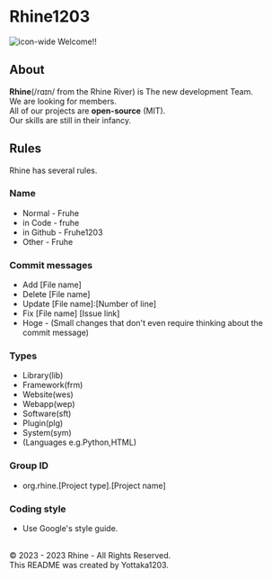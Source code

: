 # Rhine1203
![icon-wide](https://github.com/Rhine1203/.github/assets/138958366/ce6f1938-0784-4fcd-abee-07aa7b28016c)
Welcome!!

## About
**Rhine**(/rɑɪn/ from the Rhine River) is The new development Team. <br>
We are looking for members. <br>
All of our projects are **open-source** (MIT). <br>
Our skills are still in their infancy. <br>

## Rules
Rhine has several rules.
### Name
- Normal - Fruhe
- in Code - fruhe
- in Github - Fruhe1203
- Other - Fruhe
### Commit messages
- Add [File name]
- Delete [File name]
- Update [File name]:[Number of line]
- Fix [File name] [Issue link]
- Hoge - (Small changes that don't even require thinking about the commit message)
### Types
- Library(lib)
- Framework(frm)
- Website(wes)
- Webapp(wep)
- Software(sft)
- Plugin(plg)
- System(sym)
- (Languages e.g.Python,HTML)
### Group ID
- org.rhine.[Project type].[Project name]
### Coding style
- Use Google's style guide.
<br>
© 2023 - 2023 Rhine - All Rights Reserved. <br>
This README was created by Yottaka1203.
